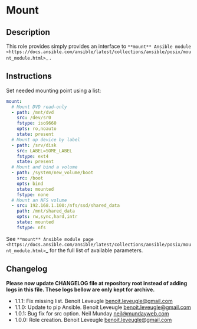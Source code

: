 # Mount

## Description

This role provides simply provides an interface to `**mount** Ansible module <https://docs.ansible.com/ansible/latest/collections/ansible/posix/mount_module.html>`_ .

## Instructions

Set needed mounting point using a list:

```yaml
mount:
  # Mount DVD read-only
  - path: /mnt/dvd
    src: /dev/sr0
    fstype: iso9660
    opts: ro,noauto
    state: present
  # Mount up device by label
  - path: /srv/disk
    src: LABEL=SOME_LABEL
    fstype: ext4
    state: present
  # Mount and bind a volume
  - path: /system/new_volume/boot
    src: /boot
    opts: bind
    state: mounted
    fstype: none
  # Mount an NFS volume
  - src: 192.168.1.100:/nfs/ssd/shared_data
    path: /mnt/shared_data
    opts: rw,sync,hard,intr
    state: mounted
    fstype: nfs
```

See `**mount** Ansible module page <https://docs.ansible.com/ansible/latest/collections/ansible/posix/mount_module.html>`_
for the full list of available parameters.

## Changelog

**Please now update CHANGELOG file at repository root instead of adding logs in this file.
These logs bellow are only kept for archive.**

* 1.1.1: Fix missing list. Benoit Leveugle <benoit.leveugle@gmail.com>
* 1.1.0: Update to pip Ansible. Benoit Leveugle <benoit.leveugle@gmail.com>
* 1.0.1: Bug fix for src option. Neil Munday <neil@mundayweb.com>
* 1.0.0: Role creation. Benoit Leveugle <benoit.leveugle@gmail.com>

